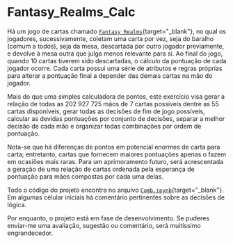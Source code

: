 # Fantasy_Realms_Calc

 Há um jogo de cartas chamado [`Fantasy Realms`](https://ludopedia.com.br/jogo/fantasy-realms){target="_blank"}, no qual os jogadores, sucessivamente, coletam uma carta por vez, seja do baralho (comum a todos), seja da mesa, descartada por outro jogador previamente, e devolve à mesa outra que julga menos relevante para si. Ao final do jogo, quando 10 cartas tiverem sido descartadas, o cálculo da pontuação de cada jogador ocorre. Cada carta possui uma série de atributos e regras próprias para alterar a pontuação final a depender das demais cartas na mão do jogador.
 
 Mais do que uma simples calculadora de pontos, este exercício visa gerar a relação de todas as 202 927 725 mãos de 7 cartas possíveis dentre as 55 cartas disponíveis, gerar todas as decisões de fim de jogo possíveis, calcular as devidas pontuações por conjunto de decisões, separar a melhor decisão de cada mão e organizar todas combinações por ordem de pontuação.
 
 Nota-se que há diferenças de pontos em potencial enormes de carta para carta; entretanto, cartas que fornecem maiores pontuações apenas o fazem em ocasiões mais raras. Para um aprimoramento futuro, será acrescentada a geração de uma relação de cartas ordenada pela esperança de pontuação para mãos compostas por cada uma delas.
 
   Todo o código do projeto encontra no arquivo [`Comb.ipynb`](Comb.ipynb){target="_blank"}. Em algumas célular iniciais há comentário pertinentes sobre as decisões de lógica.

 Por enquanto, o projeto está em fase de desenvolvimento. Se puderes enviar-me uma avaliação, sugestão ou comentário, será muitíssimo engrandecedor.
